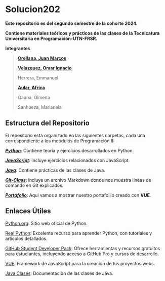 # Solucion202
**Este repositorio es del segundo semestre de la cohorte 2024.**

**Contiene materiales teóricos y prácticos de las clases de la Tecnicatura Universitaria en Programación-UTN-FRSR.**

**Integrantes**
> [**Orellana, Juan Marcos**](https://github.com/juanmarcoso)
> 
> [**Velazquez, Omar Ignacio**](https://github.com/IgnacioVelazquez92)
> 
> Herrera, Emmanuel
> 
> [**Aular, Africa**](https://github.com/AFRIAULAR)
> 
> Gauna, Gimena
> 
> Sanhueza, Marianela

## Estructura del Repositorio

El repositorio está organizado en las siguientes carpetas, cada una correspondiente a los moódulos de Programación II:

[***Python***](https://github.com/PowerSystem2024/Solucion202/tree/main/Tecnicatura/Python): Contiene teoría y ejercicios desarrollados en Python.

[***JavaScript***](https://github.com/PowerSystem2024/Solucion202/tree/main/Tecnicatura/JavaScript): Incluye ejercicios relacionados con JavaScript.

[***Java***](https://github.com/PowerSystem2024/Solucion202/tree/main/Tecnicatura/Java): Contiene prácticas de las clases de Java.

[***Git-Class***](https://github.com/PowerSystem2024/Solucion202/tree/main/Tecnicatura/Git-Class): incluye un archivo Markdown donde nos muestra lineas de comando en Git explicados.

[***Portafolio***](https://github.com/PowerSystem2024/Solucion202/tree/main/Tecnicatura/Portafolio): Aqui vamos a mostrar nuestro portafollio creado con **VUE**.

## Enlaces Útiles

[Python.org](https://www.python.org/): Sitio web oficial de Python.

[Real Python](https://realpython.com/): Excelente recurso para aprender Python, con tutoriales y artículos detallados.

[GitHub Student Developer Pack](https://education.github.com/pack): Ofrece herramientas y recursos gratuitos para estudiantes, incluyendo acceso a GitHub Pro y cursos de desarrollo.

[VUE](https://vuejs.org/): Framework de JavaScript para la creacion de tus proyectos webs. 

[Java Clases](https://docs.oracle.com/javase/8/docs/api/): Documentacion de las clases de Java. 
